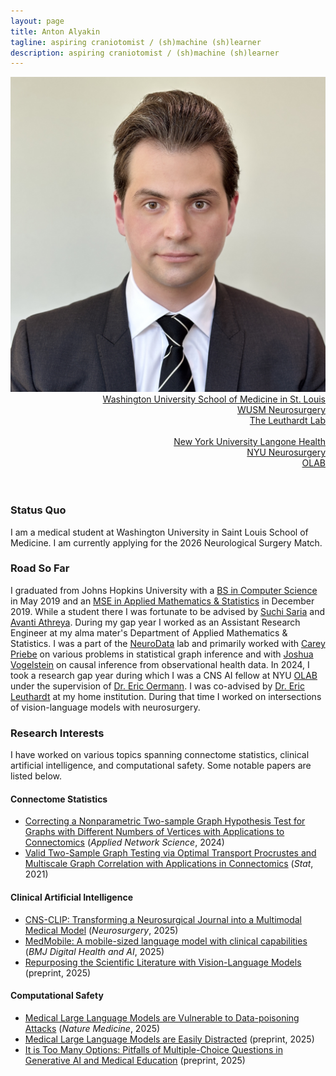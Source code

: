 ```yaml
---
layout: page
title: Anton Alyakin
tagline: aspiring craniotomist / (sh)machine (sh)learner 
description: aspiring craniotomist / (sh)machine (sh)learner 
---
```

<div class="container">
	<div class = "span3">
		<div style="text-align:center"><img src ="assets/pics/anton_alyakin.jpg"/>
		</div>
	</div>
	<div class = "span4">
		<div style="text-align:right">
        <a href="https://medicine.wustl.edu/">Washington University School of Medicine in St. Louis</a><br/>
        <a href="https://neurosurgery.wustl.edu/">WUSM Neurosurgery</a><br/>
        <a href="https://www.leuthardtlab.com/">The Leuthardt Lab</a><br/>
        <br>
        <a href="https://nyulangone.org/">New York University Langone Health</a><br/>
        <a href="https://med.nyu.edu/departments-institutes/neurosurgery/">NYU Neurosurgery</a><br/>
        <a href="https://www.nyuolab.org">OLAB</a><br/>
                <!--
        <a href="http://www.dbbs.wustl.edu/divprograms/BIDS/">Biomedical Informatics and Data Science</a><br/>
        <a href="http://mstp.wustl.edu//">Medical Scientist Training Program</a><br/>
		<a href="https://engineering.jhu.edu/ams/">Department of Applied Mathematics & Statistics</a><br/>
		<a href="https://engineering.jhu.edu/">Whiting School of Engineering</a><br/>
          	<a href="https://www.jhu.edu/">Johns Hopkins University</a><br/>
		<br/>
		<a href="{{ BASE_PATH }}/assets/AntonAlyakinCV.pdf">CV</a><br/>
		<a href = "https://www.linkedin.com/in/anton-a-64a58a9b">LinkedIn</a><br/>
		<a href = "https://github.com/alyakin314">Github</a><br/>
                -->
		</div>
	</div>
</div>

<br/>
<br/>

### Status Quo

I am a medical student at Washington University in Saint Louis School of 
Medicine. I am currently applying for the 2026 Neurological Surgery Match.

### Road So Far

I graduated from Johns Hopkins University with a [BS in Computer Science](https://alyakin314.github.io/assets/papers/Alyakin_Motif_Discovery_in_the_Irregulary_Sampled_Time_Series_Data.pdf)
in May 2019 and an [MSE in Applied Mathematics & Statistics](https://jscholarship.library.jhu.edu/server/api/core/bitstreams/f33e2b8e-d18d-4a03-b14c-bede28b441ec/content)
in December 2019.
While a student there I was fortunate to be advised by
[Suchi Saria](https://suchisaria.jhu.edu/) and
[Avanti Athreya](https://engineering.jhu.edu/ams/faculty/avanti-athreya/).
During my gap year I worked as an Assistant Research Engineer at my alma mater's
Department of Applied Mathematics & Statistics. I was a part of the
[NeuroData](https://neurodata.io/) lab and primarily worked with
[Carey Priebe](https://www.ams.jhu.edu/~priebe/) on various problems in
statistical graph inference and with [Joshua Vogelstein](https://jovo.me/) on
causal inference from observational health data.
In 2024, I took a research gap year during which I was a CNS AI fellow at NYU
[OLAB](https://www.nyuolab.org/) under the supervision of
[Dr. Eric Oermann](https://nyulangone.org/doctors/1235498403/eric-k-oermann).
I was co-advised by
[Dr. Eric Leuthardt](https://neurosurgery.wustl.edu/people/eric-c-leuthardt-md/)
at my home institution. During that time I worked on intersections of 
vision-language models with neurosurgery.

### Research Interests

I have worked on various topics spanning connectome statistics, clinical 
artificial intelligence, and computational safety. Some notable papers are
listed below.

#### Connectome Statistics

- [Correcting a Nonparametric Two-sample Graph Hypothesis Test for Graphs with Different Numbers of Vertices with Applications to Connectomics](https://doi.org/10.1007/s41109-024-00629-0) (*Applied Network Science*, 2024) 
- [Valid Two-Sample Graph Testing via Optimal Transport Procrustes and Multiscale Graph Correlation with Applications in Connectomics](https://onlinelibrary.wiley.com/doi/10.1002/sta4.411) (*Stat*, 2021) 

#### Clinical Artificial Intelligence

- [CNS-CLIP: Transforming a Neurosurgical Journal into a Multimodal Medical Model](https://journals.lww.com/neurosurgery/) (*Neurosurgery*, 2025)
- [MedMobile: A mobile-sized language model with clinical capabilities](https://arxiv.org/abs/2410.10991) (*BMJ Digital Health and AI*, 2025)
- [Repurposing the Scientific Literature with Vision-Language Models](https://arxiv.org/abs/2501.01388) (preprint, 2025)

#### Computational Safety

- [Medical Large Language Models are Vulnerable to Data-poisoning Attacks](https://www.nature.com/nm/) (*Nature Medicine*, 2025)
- [Medical Large Language Models are Easily Distracted](https://arxiv.org/abs/2410.12049) (preprint, 2025)
- [It is Too Many Options: Pitfalls of Multiple-Choice Questions in Generative AI and Medical Education](https://arxiv.org/abs/2501.01094) (preprint, 2025)
